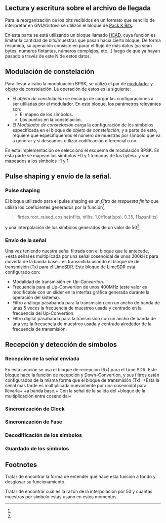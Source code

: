 ## Lectura y escritura sobre el archivo de llegada
Para la reorganización de los bits recibidos en un formato que sencillo de
interpretar en *GNU/Octave* se utilizón el bloque de 
[Pack K Bits](https://wiki.gnuradio.org/index.php/Pack_K_Bits).

En esta parte se está utilizando un bloque llamado
[HEAD](https://wiki.gnuradio.org/index.php/Head), cuya función es limitar la
cantidad de bits/muestras que pasan hacia cierto bloque. De forma resumida, su
operación consiste en parar el flujo de más datos (ya sean bytes, números
flotantes, números complejos, etc...) luego de que ya hayan pasado a través de
este N de estos datos.
    
## Modulación de constelación
Para llevar a cabo la moduluación BPSK, se utilizó el par de
[modulador](https://wiki.gnuradio.org/index.php/Constellation_Modulator) y
[objeto](https://wiki.gnuradio.org/index.php/Constellation_Object) de
constelación. La operación de estos es la siguiente:
- El *objeto de constelación* se encarga de cargar las configuraciones a ser
  utiliadas por el modulador. En este bloque, los parámetros relevantes son:
  + El mapeo de los símbolos.
  + Los puntos en la constelación.
- El *Modulador de constelación* carga la configuración de los símbolos
  especificada en el bloque de *objeto de constelación*, y a parte de esto,
  requiere que especifiquemos el número de muestras por símbolo que va a generar
  y si deseamos utilizar codificación diferencial o no.

En esta implementación se seleccionó el esquema de modulación BPSK. En esta
parte se mapean los símbolos +0 y 1 tomados de los bytes+ y son mapeados a los
símbolos -1 y 1.
## Pulse shaping y envío de la señal.
### Pulse shaping
El bloque utilizado para el pulse shaping es un *filtro de respuesta finita* que
utiliza los coeficientes generados por la función[^1]:

>firdes.root_raised_cosine(nfilts, nfilts, 1.0/float(sps), 0.35, 11*sps*nfilts)

y una interpolación de los símbolos generados de un valor de 50[^2].
### Envío de la señal
Una vez teniendo nuestra señal filtrada con el bloque que le antecede,
+esta señal es multiplicada por una señal cosenoidal de unos 200kHz para moverla de la banda base+
es transmitida usando el bloque de de transmisión (Tx) para el LimeSDR.
Este bloque de LimeSDR está configurado con:
- Modalidad de transmisión en *Up-Convertion*.
- Frecuencia para el Up-Convertion de unos 400MHz (este valor es modificable con
  un slider en la interfaz gráfica generada durante la operación del sistema).
- Filtro análogo pasabanda para la transmisión con un ancho de banda de unas 5
  veces la frecuencia de muestreo usada y centrado en la frecuencia del
  Up-Convertion.
- Filtro digital pasabanda para la transmisión con un ancho de banda de una vez
  la frecuencia de muestreo usada y centrado alrededor de la frecuencia de
  transmisión.

## Recepción y detección de símbolos
### Recepción de la señal enviada
En esta sección se usa el bloque de recepción (Rx) para el Lime SDR. Este bloque
hace la función de recepción y Down-Convertion, y sus filtros están configurados
de la misma forma que el bloque de transmisión (Tx).
+Esta la señal más tarde es multiplicada nuevamente por una cosenoidal para llevarla+
+a banda base.+
Con la señal de la salida del +bloque de la multiplicación entre cosenoidal+
### Sincronización de Clock
### Sincronización de Fase
### Decodificación de los símbolos
### Guardado de los símbolos
## Footnotes

[^1]:
Tratar de encontrar la forma de entender qué hace esta función a fondo y desglosar su funcionamiento.
[^2]:
Tratar de encontrar cuál es la razón de la interpolación por 50 y cuantas muestras por símbolo estás usano en estos momentos.

